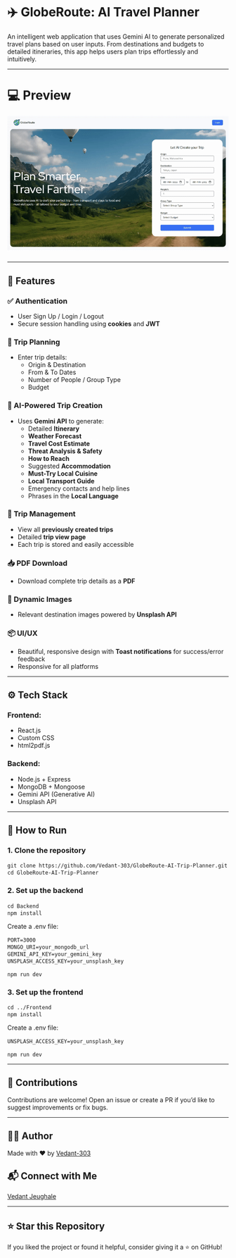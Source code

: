 # ✈️ GlobeRoute: AI Travel Planner

An intelligent web application that uses Gemini AI to generate personalized travel plans based on user inputs. From destinations and budgets to detailed itineraries, this app helps users plan trips effortlessly and intuitively.

---

# 💻 Preview

![](https://github.com/Vedant-303/GlobeRoute-AI-Trip-Planner/blob/main/GIF_Folder/AITripGenerator.gif?raw=true)

---

## 🚀 Features

### ✅ Authentication
- User Sign Up / Login / Logout
- Secure session handling using **cookies** and **JWT**

### 📝 Trip Planning
- Enter trip details:
  - Origin & Destination
  - From & To Dates
  - Number of People / Group Type
  - Budget

### 🤖 AI-Powered Trip Creation
- Uses **Gemini API** to generate:
  - Detailed **Itinerary**
  - **Weather Forecast**
  - **Travel Cost Estimate**
  - **Threat Analysis & Safety**
  - **How to Reach**
  - Suggested **Accommodation**
  - **Must-Try Local Cuisine**
  - **Local Transport Guide**
  - Emergency contacts and help lines
  - Phrases in the **Local Language**

### 📂 Trip Management
- View all **previously created trips**
- Detailed **trip view page**
- Each trip is stored and easily accessible

### 📥 PDF Download
- Download complete trip details as a **PDF**

### 📸 Dynamic Images
- Relevant destination images powered by **Unsplash API**

### 📦 UI/UX
- Beautiful, responsive design with **Toast notifications** for success/error feedback
- Responsive for all platforms

---

## ⚙️ Tech Stack

### Frontend:

- React.js
- Custom CSS
- html2pdf.js

### Backend:

- Node.js + Express
- MongoDB + Mongoose
- Gemini API (Generative AI)
- Unsplash API

---

## 🧪 How to Run

### 1. Clone the repository

```
git clone https://github.com/Vedant-303/GlobeRoute-AI-Trip-Planner.git
cd GlobeRoute-AI-Trip-Planner
```

### 2. Set up the backend

```
cd Backend
npm install
```

Create a .env file:

```
PORT=3000
MONGO_URI=your_mongodb_url
GEMINI_API_KEY=your_gemini_key
UNSPLASH_ACCESS_KEY=your_unsplash_key
```

```
npm run dev
```

### 3. Set up the frontend

```
cd ../Frontend
npm install
```


Create a .env file:

```
UNSPLASH_ACCESS_KEY=your_unsplash_key
```

```
npm run dev
```

---

## 🤝 Contributions

Contributions are welcome! Open an issue or create a PR if you’d like to suggest improvements or fix bugs.

---

## 👨‍💻 Author

Made with ❤️ by [Vedant-303](https://github.com/Vedant-303)

## 📬 Connect with Me

[Vedant Jeughale](https://www.linkedin.com/in/vedantjeughale/)

---

## ⭐ Star this Repository

If you liked the project or found it helpful, consider giving it a ⭐ on GitHub!
